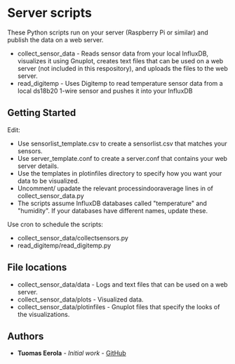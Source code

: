 # Server scripts

These Python scripts run on your server (Raspberry Pi or similar) and publish the data on a web server.

- collect_sensor_data - Reads sensor data from your local InfluxDB, visualizes it using Gnuplot, creates text files that can be used on a web server (not included in this respository), and uploads the files to the web server.
- read_digitemp - Uses Digitemp to read temperature sensor data from a local ds18b20 1-wire sensor and pushes it into your InfluxDB

## Getting Started

Edit:

- Use sensorlist_template.csv to create a sensorlist.csv that matches your sensors.
- Use server_template.conf to create a server.conf that contains your web server details.
- Use the templates in plotinfiles directory to specify how you want your data to be visualized.
- Uncomment/ upadate the relevant processindooraverage lines in of collect_sensor_data.py
- The scripts assume InfluxDB databases called "temperature" and "humidity". If your databases have different names, update these.

Use cron to schedule the scripts:

- collect_sensor_data/collectsensors.py
- read_digitemp/read_digitemp.py

## File locations

- collect_sensor_data/data - Logs and text files that can be used on a web server.
- collect_sensor_data/plots - Visualized data.
- collect_sensor_data/plotinfiles - Gnuplot files that specify the looks of the visualizations.

## Authors

* **Tuomas Eerola** - *Initial work* - [GitHub](https://github.com/eerolat)
